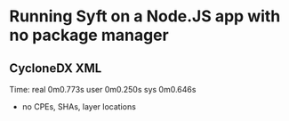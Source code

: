 # Running Syft on a Node.JS app with no package manager

## CycloneDX XML
Time:
real    0m0.773s
user    0m0.250s
sys     0m0.646s

* no CPEs, SHAs, layer locations
